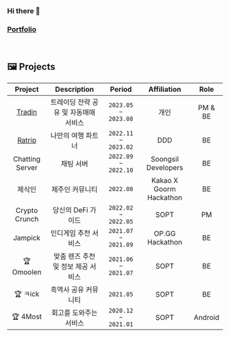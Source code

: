 ### Hi there 👋 
### [Portfolio](https://jihwanshindev.notion.site/4dcbe0c3d4f54760863301e1df08bbc5)

</br>


## 🖼️ Projects
|Project|Description|Period|Affiliation|Role|
|:---:|:---:|:---:|:---:|:---:|
|[Tradin](https://github.com/Trading-Insight/Backend)</a>|트레이딩 전략 공유 및 자동매매 서비스 </br>|`2023.05 ~ 2023.08`|개인|PM & BE|
|[Ratrip](https://github.com/sgh002400/Ratrip-Backend/tree/jihwan)</a>|나만의 여행 파트너 </br>|`2022.11 ~ 2023.02`|DDD|BE|
|Chatting Server</a>|채팅 서버 </br>|`2022.09 ~ 2022.10`|Soongsil Developers|BE|
|제식인</a>|제주인 커뮤니티 </br>|`2022.08`|Kakao X Goorm Hackathon|BE|
|Crypto Crunch</a>|당신의 DeFi 가이드 </br>|`2022.02 ~ 2022.05`|SOPT|PM|
|Jampick</a>|인디게임 추천 서비스 </br>|`2021.07 ~ 2021.09`|OP.GG Hackathon|BE|
|🏆 Omoolen</a>|맞춤 렌즈 추천 및 정보 제공 서비스 </br>|`2021.06 ~ 2021.07`|SOPT|BE|
|🏆 ㅋick</a>|흑역사 공유 커뮤니티 </br>|`2021.05`|SOPT|BE|
|🏆 4Most</a>|회고를 도와주는 서비스 </br>|`2020.12 ~ 2021.01`|SOPT|Android|


